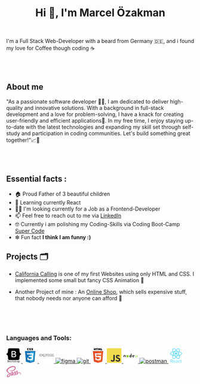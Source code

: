 
<h1 align="center">Hi 👋, I'm Marcel Özakman</h1>
<br>

I'm a Full Stack Web-Developer with a beard from Germany 🇩🇪, and i found my love for Coffee though coding ☕️ 

<br>
<br>

## About me

"As a passionate software developer 🧑‍💻, I am dedicated to deliver high-quality and innovative solutions. With a background in full-stack development and a love for problem-solving, I have a knack for creating user-friendly and efficient applications📱. In my free time, I enjoy staying up-to-date with the latest technologies and expanding my skill set through self-study and participation in coding communities. Let's build something great together!"📈🌟

<br>
<br>


## Essential facts :

- 🏠 Proud Father of 3 beautiful children
- 📝 Learning currently React
- 🧑‍💻 I'm looking currently for a Job as a Frontend-Developer
- 📫 Feel free to reach out to me via <a href="https://www.linkedin.com/in/marcel-%C3%B6zakman-83522b264/" target="_blank" rel="noopener">LinkedIn</a>
- 🤓 Currently i am polishing my Coding-Skills via Coding Boot-Camp <a href="https://www.super-code.de/" target="_blank" rel="noopener">Super Code</a>
- ❇ Fun fact **I think I am funny :)**



## Projects 🗂

- <a href="https://qadaar-tu.github.io/California-Calling/" target="_blank" rel="noopener">California Calling</a> is one of my first Websites using only HTML and CSS. I implemented some small but fancy CSS Animation 🍿

- Another Project of mine : An <a href="https://qadaar-tu.github.io/design-shop/" target="_blank" rel="noopener">Online Shop</a>, which sells expensive stuff, that nobody needs nor anyone can afford 🤣

<br>
<br>
<br>



<h3 align="left">Languages and Tools:</h3>


<p align="left"> <a href="https://getbootstrap.com" target="_blank" rel="noreferrer"> <img src="https://raw.githubusercontent.com/devicons/devicon/master/icons/bootstrap/bootstrap-plain-wordmark.svg" alt="bootstrap" width="40" height="40"/> </a> <a href="https://www.w3schools.com/css/" target="_blank" rel="noreferrer"> <img src="https://raw.githubusercontent.com/devicons/devicon/master/icons/css3/css3-original-wordmark.svg" alt="css3" width="40" height="40"/> </a> <a href="https://expressjs.com" target="_blank" rel="noreferrer"> <img src="https://raw.githubusercontent.com/devicons/devicon/master/icons/express/express-original-wordmark.svg" alt="express" width="40" height="40"/> </a> <a href="https://www.figma.com/" target="_blank" rel="noreferrer"> <img src="https://www.vectorlogo.zone/logos/figma/figma-icon.svg" alt="figma" width="40" height="40"/> </a> <a href="https://git-scm.com/" target="_blank" rel="noreferrer"> <img src="https://www.vectorlogo.zone/logos/git-scm/git-scm-icon.svg" alt="git" width="40" height="40"/> </a> <a href="https://www.w3.org/html/" target="_blank" rel="noreferrer"> <img src="https://raw.githubusercontent.com/devicons/devicon/master/icons/html5/html5-original-wordmark.svg" alt="html5" width="40" height="40"/> </a> <a href="https://developer.mozilla.org/en-US/docs/Web/JavaScript" target="_blank" rel="noreferrer"> <img src="https://raw.githubusercontent.com/devicons/devicon/master/icons/javascript/javascript-original.svg" alt="javascript" width="40" height="40"/> </a> <a href="https://nodejs.org" target="_blank" rel="noreferrer"> <img src="https://raw.githubusercontent.com/devicons/devicon/master/icons/nodejs/nodejs-original-wordmark.svg" alt="nodejs" width="40" height="40"/> </a> <a href="https://postman.com" target="_blank" rel="noreferrer"> <img src="https://www.vectorlogo.zone/logos/getpostman/getpostman-icon.svg" alt="postman" width="40" height="40"/> </a> <a href="https://reactjs.org/" target="_blank" rel="noreferrer"> <img src="https://raw.githubusercontent.com/devicons/devicon/master/icons/react/react-original-wordmark.svg" alt="react" width="40" height="40"/> </a> <a href="https://sass-lang.com" target="_blank" rel="noreferrer"> <img src="https://raw.githubusercontent.com/devicons/devicon/master/icons/sass/sass-original.svg" alt="sass" width="40" height="40"/> </a> </p>
